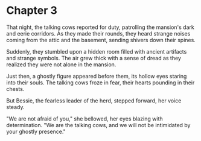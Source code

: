 # Chapter 3
That night, the talking cows reported for duty, patrolling the mansion's dark and eerie corridors. As they made their rounds, they heard strange noises coming from the attic and the basement, sending shivers down their spines.

Suddenly, they stumbled upon a hidden room filled with ancient artifacts and strange symbols. The air grew thick with a sense of dread as they realized they were not alone in the mansion.

Just then, a ghostly figure appeared before them, its hollow eyes staring into their souls. The talking cows froze in fear, their hearts pounding in their chests.

But Bessie, the fearless leader of the herd, stepped forward, her voice steady.

"We are not afraid of you," she bellowed, her eyes blazing with determination. "We are the talking cows, and we will not be intimidated by your ghostly presence."

